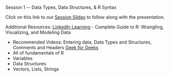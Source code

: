 Session 1 -- Data Types, Data Structures, & R Syntax

Click on this link to our [Session Slides](https://docs.google.com/presentation/d/1wCXUOOpmXqASm8W25qid1alPRo7rwYAwsd_6ZB9k158/edit#slide=id.g3206ff59404_0_0) to follow along with the presentation.


Additional Resources:
[LinkedIn Learning](https://www.linkedin.com/learning/complete-guide-to-r-wrangling-visualizing-and-modeling-data/entering-data?resume=false&u=2459268) - Complete Guide to R: Wrangling, Visualizing, and Modeling Data
  - Recommended Videos: Entering data, Data Types and Structures, Comments and Headers
[Geek for Geeks](https://www.geeksforgeeks.org/r-tutorial/?ref=outind)
  - All of fundamentals of R
  - Variables
  - Data Structures
  - Vectors, Lists, Strings
